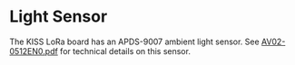 # Light Sensor

The KISS LoRa board has an APDS-9007 ambient light sensor. See [AV02-0512EN0.pdf](AV02-0512EN0.pdf) for technical details on this sensor.